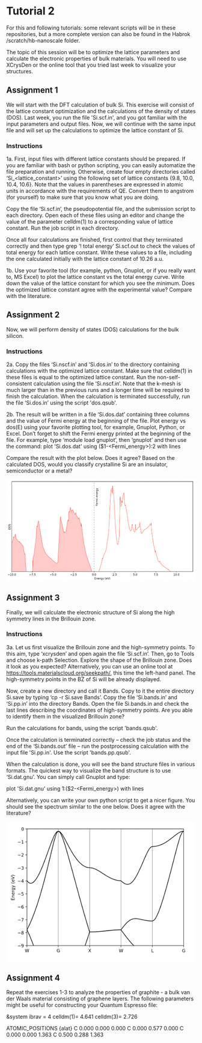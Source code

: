 # Tutorial 2
For this and following tutorials: some relevant scripts will be in these repositories, but a more complete version can also be found in the Habrok /scratch/hb-nanoscale folder.

The topic of this session will be to optimize the lattice parameters and calculate the electronic properties of bulk materials. You will need to use XCrysDen or the online tool that you tried last week to visualize your structures. 

## Assignment 1

We will start with the DFT calculation of bulk Si. This exercise will consist of the lattice constant optimization and the calculations of the density of states (DOS). Last week, you run the file 'Si.scf.in', and you got familiar with the input parameters and output files. Now, we will continue with the same input file and will set up the calculations to optimize the lattice constant of Si. 

### Instructions

1a. First, input files with different lattice constants should be prepared. If you are familiar with bash or python scripting, you can easily automatize the file preparation and running. Otherwise, create four empty directories called ‘Si_<lattice_constant>’ using the following set of lattice constants {9.8, 10.0, 10.4, 10.6}. Note that the values in parentheses are expressed in atomic units in accordance with the requirements of QE. Convert them to angstrom (for yourself) to make sure that you know what you are doing. 

Copy the file ‘Si.scf.in’, the pseudopotential file, and the submission script to each directory. Open each of these files using an editor and change the value of the parameter celldm(1) to a corresponding value of lattice constant. Run the job script in each directory.

Once all four calculations are finished, first control that they terminated correctly and then type 
grep ‘!    total energy’ Si.scf.out to check the values of total energy for each lattice constant. Write these values to a file, including the one calculated initially with the lattice constant of 10.26 a.u. 

1b. Use your favorite tool (for example, python, Gnuplot, or if you really want to, MS Excel) to plot the lattice constant vs the total energy curve. Write down the value of the lattice constant for which you see the minimum. Does the optimized lattice constant agree with the experimental value? Compare with the literature. 

## Assignment 2

Now, we will perform density of states (DOS) calculations for the bulk silicon. 

### Instructions

2a. Copy the files ‘Si.nscf.in’ and ‘Si.dos.in’ to the directory containing calculations with the optimized lattice constant. Make sure that celldm(1) in these files is equal to the optimized lattice constant. Run the non-self-consistent calculation using the file ‘Si.nscf.in’. Note that the k-mesh is much larger than in the previous runs and a longer time will be required to finish the calculation. When the calculation is terminated successfully, run the file ‘Si.dos.in’ using the script 'dos.qsub'. 

2b. The result will be written in a file ‘Si.dos.dat’ containing three columns and the value of Fermi energy at the beginning of the file. Plot energy vs dos(E) using your favorite plotting tool, for example, Gnuplot, Python, or Excel. Don’t forget to shift the Fermi energy printed at the beginning of the file. For example, type ‘module load gnuplot’, then ‘gnuplot’ and then use the command:
plot 'Si.dos.dat' using ($1-<Fermi_energy>):2 with lines

Compare the result with the plot below. Does it agree? Based on the calculated DOS, would you classify crystalline Si are an insulator, semiconductor or a metal?

![Test](/images/dos.png)

## Assignment 3

Finally, we will calculate the electronic structure of Si along the high symmetry lines in the Brillouin zone.

### Instructions

3a. Let us first visualize the Brillouin zone and the high-symmetry points. To this aim, type ‘xcrysden’ and open again the file ‘Si.scf.in’. Then, go to Tools and choose k-path Selection. Explore the shape of the Brillouin zone. Does it look as you expected?
Alternatively, you can use an online tool at https://tools.materialscloud.org/seekpath/, this time the left-hand panel. The high-symmetry points in the BZ of Si will be already displayed. 

Now, create a new directory and call it Bands. Copy to it the entire directory Si.save by typing ‘cp -r Si.save Bands’. 
Copy the file ‘Si.bands.in’ and ‘Si.pp.in’ into the directory Bands. 
Open the file Si.bands.in and check the last lines describing the coordinates of high-symmetry points. Are you able to identify them in the visualized Brillouin zone?

Run the calculations for bands, using the script 'bands.qsub'. 

Once the calculation is terminated correctly – check the job status and the end of the ‘Si.bands.out’ file – run the postprocessing calculation with the input file 'Si.pp.in'. Use the script 'bands.pp.qsub'. 

When the calculation is done, you will see the band structure files in various formats. The quickest way to visualize the band structure is to use ‘Si.dat.gnu’. You can simply call Gnuplot and type: 

plot 'Si.dat.gnu' using 1:($2-<Fermi_energy>) with lines

Alternatively, you can write your own python script to get a nicer figure. You should see the spectrum similar to the one below. Does it agree with the literature?

![Test](/images/bands.png)

## Assignment 4

Repeat the exercises 1-3 to analyze the properties of graphite - a bulk van der Waals material consisting of graphene layers. The following parameters might be useful for constructing your Quantum Espresso file:

&system
    ibrav  = 4
    celldm(1)= 4.641 
    celldm(3)= 2.726

ATOMIC_POSITIONS {alat}
C      0.000 0.000 0.000
C      0.000 0.577 0.000
C      0.000 0.000 1.363
C      0.500 0.288 1.363


